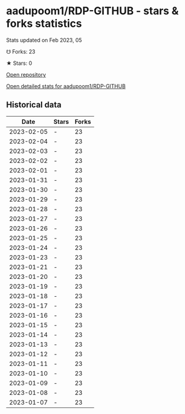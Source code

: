 # aadupoom1/RDP-GITHUB - stars & forks statistics

Stats updated on Feb 2023, 05

☋ Forks: 23

★ Stars: 0

[Open repository](https://github.com/aadupoom1/RDP-GITHUB)

[Open detailed stats for aadupoom1/RDP-GITHUB](https://reviewgithub.com/rep/aadupoom1/RDP-GITHUB)

## Historical data
| Date | Stars | Forks |
|------|-------|-------|
| 2023-02-05 | - | 23 | 
| 2023-02-04 | - | 23 | 
| 2023-02-03 | - | 23 | 
| 2023-02-02 | - | 23 | 
| 2023-02-01 | - | 23 | 
| 2023-01-31 | - | 23 | 
| 2023-01-30 | - | 23 | 
| 2023-01-29 | - | 23 | 
| 2023-01-28 | - | 23 | 
| 2023-01-27 | - | 23 | 
| 2023-01-26 | - | 23 | 
| 2023-01-25 | - | 23 | 
| 2023-01-24 | - | 23 | 
| 2023-01-23 | - | 23 | 
| 2023-01-21 | - | 23 | 
| 2023-01-20 | - | 23 | 
| 2023-01-19 | - | 23 | 
| 2023-01-18 | - | 23 | 
| 2023-01-17 | - | 23 | 
| 2023-01-16 | - | 23 | 
| 2023-01-15 | - | 23 | 
| 2023-01-14 | - | 23 | 
| 2023-01-13 | - | 23 | 
| 2023-01-12 | - | 23 | 
| 2023-01-11 | - | 23 | 
| 2023-01-10 | - | 23 | 
| 2023-01-09 | - | 23 | 
| 2023-01-08 | - | 23 | 
| 2023-01-07 | - | 23 | 

